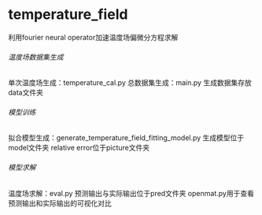# temperature_field
利用fourier neural operator加速温度场偏微分方程求解

###### 温度场数据集生成
单次温度场生成：temperature_cal.py
总数据集生成：main.py
生成数据集存放data文件夹

###### 模型训练
拟合模型生成：generate_temperature_field_fitting_model.py
生成模型位于model文件夹
relative error位于picture文件夹

###### 模型求解
温度场求解：eval.py
预测输出与实际输出位于pred文件夹
openmat.py用于查看预测输出和实际输出的可视化对比
